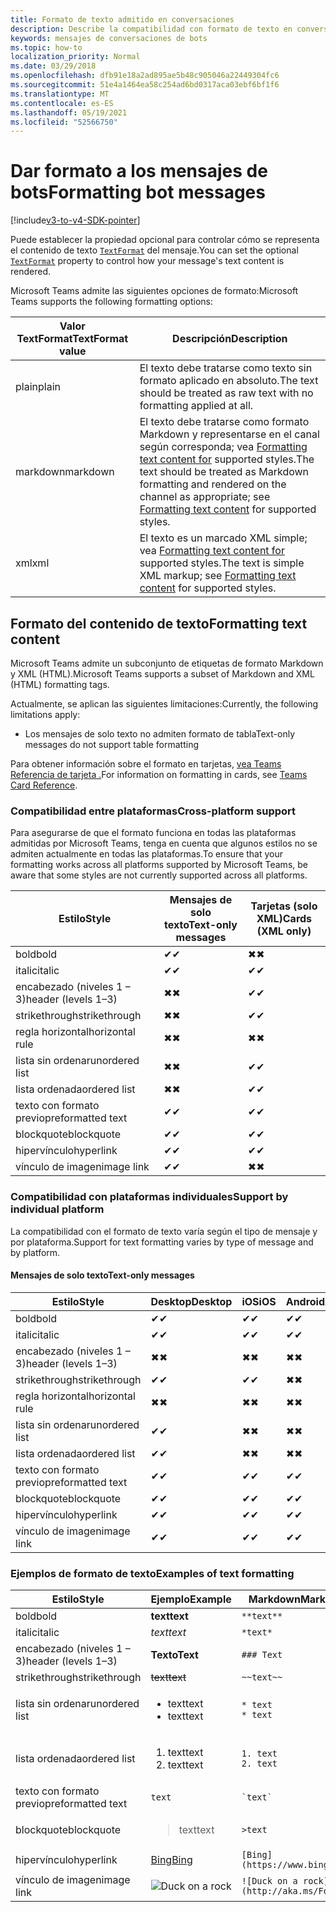 ```yaml
---
title: Formato de texto admitido en conversaciones
description: Describe la compatibilidad con formato de texto en conversaciones de bots
keywords: mensajes de conversaciones de bots
ms.topic: how-to
localization_priority: Normal
ms.date: 03/29/2018
ms.openlocfilehash: dfb91e18a2ad895ae5b48c905046a22449304fc6
ms.sourcegitcommit: 51e4a1464ea58c254ad6bd0317aca03ebf6bf1f6
ms.translationtype: MT
ms.contentlocale: es-ES
ms.lasthandoff: 05/19/2021
ms.locfileid: "52566750"
---
```

# <a name="formatting-bot-messages"></a><span data-ttu-id="e7081-104">Dar formato a los mensajes de bots</span><span class="sxs-lookup"><span data-stu-id="e7081-104">Formatting bot messages</span></span>

[!include[v3-to-v4-SDK-pointer](~/includes/v3-to-v4-pointer-bots.md)]

<span data-ttu-id="e7081-105">Puede establecer la propiedad opcional para controlar cómo se representa el contenido de texto [`TextFormat`](/bot-framework/dotnet/bot-builder-dotnet-create-messages#customizing-a-message) del mensaje.</span><span class="sxs-lookup"><span data-stu-id="e7081-105">You can set the optional [`TextFormat`](/bot-framework/dotnet/bot-builder-dotnet-create-messages#customizing-a-message) property to control how your message's text content is rendered.</span></span>

<span data-ttu-id="e7081-106">Microsoft Teams admite las siguientes opciones de formato:</span><span class="sxs-lookup"><span data-stu-id="e7081-106">Microsoft Teams supports the following formatting options:</span></span>

| <span data-ttu-id="e7081-107">Valor TextFormat</span><span class="sxs-lookup"><span data-stu-id="e7081-107">TextFormat value</span></span> | <span data-ttu-id="e7081-108">Descripción</span><span class="sxs-lookup"><span data-stu-id="e7081-108">Description</span></span> |
| --- | --- |
| <span data-ttu-id="e7081-109">plain</span><span class="sxs-lookup"><span data-stu-id="e7081-109">plain</span></span> | <span data-ttu-id="e7081-110">El texto debe tratarse como texto sin formato aplicado en absoluto.</span><span class="sxs-lookup"><span data-stu-id="e7081-110">The text should be treated as raw text with no formatting applied at all.</span></span> |
| <span data-ttu-id="e7081-111">markdown</span><span class="sxs-lookup"><span data-stu-id="e7081-111">markdown</span></span> | <span data-ttu-id="e7081-112">El texto debe tratarse como formato Markdown y representarse en el canal según corresponda; vea [Formatting text content for](#formatting-text-content) supported styles.</span><span class="sxs-lookup"><span data-stu-id="e7081-112">The text should be treated as Markdown formatting and rendered on the channel as appropriate; see [Formatting text content](#formatting-text-content) for supported styles.</span></span> |
| <span data-ttu-id="e7081-113">xml</span><span class="sxs-lookup"><span data-stu-id="e7081-113">xml</span></span> | <span data-ttu-id="e7081-114">El texto es un marcado XML simple; vea [Formatting text content for](#formatting-text-content) supported styles.</span><span class="sxs-lookup"><span data-stu-id="e7081-114">The text is simple XML markup; see [Formatting text content](#formatting-text-content) for supported styles.</span></span> |

## <a name="formatting-text-content"></a><span data-ttu-id="e7081-115">Formato del contenido de texto</span><span class="sxs-lookup"><span data-stu-id="e7081-115">Formatting text content</span></span>

<span data-ttu-id="e7081-116">Microsoft Teams admite un subconjunto de etiquetas de formato Markdown y XML (HTML).</span><span class="sxs-lookup"><span data-stu-id="e7081-116">Microsoft Teams supports a subset of Markdown and XML (HTML) formatting tags.</span></span>

<span data-ttu-id="e7081-117">Actualmente, se aplican las siguientes limitaciones:</span><span class="sxs-lookup"><span data-stu-id="e7081-117">Currently, the following limitations apply:</span></span>

* <span data-ttu-id="e7081-118">Los mensajes de solo texto no admiten formato de tabla</span><span class="sxs-lookup"><span data-stu-id="e7081-118">Text-only messages do not support table formatting</span></span>

<span data-ttu-id="e7081-119">Para obtener información sobre el formato en tarjetas, [vea Teams Referencia de tarjeta .](~/task-modules-and-cards/cards/cards-reference.md)</span><span class="sxs-lookup"><span data-stu-id="e7081-119">For information on formatting in cards, see [Teams Card Reference](~/task-modules-and-cards/cards/cards-reference.md).</span></span>

### <a name="cross-platform-support"></a><span data-ttu-id="e7081-120">Compatibilidad entre plataformas</span><span class="sxs-lookup"><span data-stu-id="e7081-120">Cross-platform support</span></span>

<span data-ttu-id="e7081-121">Para asegurarse de que el formato funciona en todas las plataformas admitidas por Microsoft Teams, tenga en cuenta que algunos estilos no se admiten actualmente en todas las plataformas.</span><span class="sxs-lookup"><span data-stu-id="e7081-121">To ensure that your formatting works across all platforms supported by Microsoft Teams, be aware that some styles are not currently supported across all platforms.</span></span>

| <span data-ttu-id="e7081-122">Estilo</span><span class="sxs-lookup"><span data-stu-id="e7081-122">Style</span></span>                     | <span data-ttu-id="e7081-123">Mensajes de solo texto</span><span class="sxs-lookup"><span data-stu-id="e7081-123">Text-only messages</span></span> | <span data-ttu-id="e7081-124">Tarjetas (solo XML)</span><span class="sxs-lookup"><span data-stu-id="e7081-124">Cards (XML only)</span></span> |
|---------------------------|--------------------|------------------|
| <span data-ttu-id="e7081-125">bold</span><span class="sxs-lookup"><span data-stu-id="e7081-125">bold</span></span>                      | <span data-ttu-id="e7081-126">✔</span><span class="sxs-lookup"><span data-stu-id="e7081-126">✔</span></span>                  | <span data-ttu-id="e7081-127">✖</span><span class="sxs-lookup"><span data-stu-id="e7081-127">✖</span></span>                |
| <span data-ttu-id="e7081-128">italic</span><span class="sxs-lookup"><span data-stu-id="e7081-128">italic</span></span>                    | <span data-ttu-id="e7081-129">✔</span><span class="sxs-lookup"><span data-stu-id="e7081-129">✔</span></span>                  | <span data-ttu-id="e7081-130">✔</span><span class="sxs-lookup"><span data-stu-id="e7081-130">✔</span></span>                |
| <span data-ttu-id="e7081-131">encabezado (niveles 1 &ndash; 3)</span><span class="sxs-lookup"><span data-stu-id="e7081-131">header (levels 1&ndash;3)</span></span> | <span data-ttu-id="e7081-132">✖</span><span class="sxs-lookup"><span data-stu-id="e7081-132">✖</span></span>                  | <span data-ttu-id="e7081-133">✔</span><span class="sxs-lookup"><span data-stu-id="e7081-133">✔</span></span>                |
| <span data-ttu-id="e7081-134">strikethrough</span><span class="sxs-lookup"><span data-stu-id="e7081-134">strikethrough</span></span>             | <span data-ttu-id="e7081-135">✖</span><span class="sxs-lookup"><span data-stu-id="e7081-135">✖</span></span>                  | <span data-ttu-id="e7081-136">✔</span><span class="sxs-lookup"><span data-stu-id="e7081-136">✔</span></span>                |
| <span data-ttu-id="e7081-137">regla horizontal</span><span class="sxs-lookup"><span data-stu-id="e7081-137">horizontal rule</span></span>           | <span data-ttu-id="e7081-138">✖</span><span class="sxs-lookup"><span data-stu-id="e7081-138">✖</span></span>                  | <span data-ttu-id="e7081-139">✖</span><span class="sxs-lookup"><span data-stu-id="e7081-139">✖</span></span>                |
| <span data-ttu-id="e7081-140">lista sin ordenar</span><span class="sxs-lookup"><span data-stu-id="e7081-140">unordered list</span></span>            | <span data-ttu-id="e7081-141">✖</span><span class="sxs-lookup"><span data-stu-id="e7081-141">✖</span></span>                  | <span data-ttu-id="e7081-142">✔</span><span class="sxs-lookup"><span data-stu-id="e7081-142">✔</span></span>                |
| <span data-ttu-id="e7081-143">lista ordenada</span><span class="sxs-lookup"><span data-stu-id="e7081-143">ordered list</span></span>              | <span data-ttu-id="e7081-144">✖</span><span class="sxs-lookup"><span data-stu-id="e7081-144">✖</span></span>                  | <span data-ttu-id="e7081-145">✔</span><span class="sxs-lookup"><span data-stu-id="e7081-145">✔</span></span>                |
| <span data-ttu-id="e7081-146">texto con formato previo</span><span class="sxs-lookup"><span data-stu-id="e7081-146">preformatted text</span></span>         | <span data-ttu-id="e7081-147">✔</span><span class="sxs-lookup"><span data-stu-id="e7081-147">✔</span></span>                  | <span data-ttu-id="e7081-148">✔</span><span class="sxs-lookup"><span data-stu-id="e7081-148">✔</span></span>                |
| <span data-ttu-id="e7081-149">blockquote</span><span class="sxs-lookup"><span data-stu-id="e7081-149">blockquote</span></span>                | <span data-ttu-id="e7081-150">✔</span><span class="sxs-lookup"><span data-stu-id="e7081-150">✔</span></span>                  | <span data-ttu-id="e7081-151">✔</span><span class="sxs-lookup"><span data-stu-id="e7081-151">✔</span></span>                |
| <span data-ttu-id="e7081-152">hipervínculo</span><span class="sxs-lookup"><span data-stu-id="e7081-152">hyperlink</span></span>                 | <span data-ttu-id="e7081-153">✔</span><span class="sxs-lookup"><span data-stu-id="e7081-153">✔</span></span>                  | <span data-ttu-id="e7081-154">✔</span><span class="sxs-lookup"><span data-stu-id="e7081-154">✔</span></span>                |
| <span data-ttu-id="e7081-155">vínculo de imagen</span><span class="sxs-lookup"><span data-stu-id="e7081-155">image link</span></span>                | <span data-ttu-id="e7081-156">✔</span><span class="sxs-lookup"><span data-stu-id="e7081-156">✔</span></span>                  | <span data-ttu-id="e7081-157">✖</span><span class="sxs-lookup"><span data-stu-id="e7081-157">✖</span></span>                |

### <a name="support-by-individual-platform"></a><span data-ttu-id="e7081-158">Compatibilidad con plataformas individuales</span><span class="sxs-lookup"><span data-stu-id="e7081-158">Support by individual platform</span></span>

<span data-ttu-id="e7081-159">La compatibilidad con el formato de texto varía según el tipo de mensaje y por plataforma.</span><span class="sxs-lookup"><span data-stu-id="e7081-159">Support for text formatting varies by type of message and by platform.</span></span>

#### <a name="text-only-messages"></a><span data-ttu-id="e7081-160">Mensajes de solo texto</span><span class="sxs-lookup"><span data-stu-id="e7081-160">Text-only messages</span></span>

| <span data-ttu-id="e7081-161">Estilo</span><span class="sxs-lookup"><span data-stu-id="e7081-161">Style</span></span>                     | <span data-ttu-id="e7081-162">Desktop</span><span class="sxs-lookup"><span data-stu-id="e7081-162">Desktop</span></span> | <span data-ttu-id="e7081-163">iOS</span><span class="sxs-lookup"><span data-stu-id="e7081-163">iOS</span></span> | <span data-ttu-id="e7081-164">Android</span><span class="sxs-lookup"><span data-stu-id="e7081-164">Android</span></span> |
|---------------------------|---------|-----|---------|
| <span data-ttu-id="e7081-165">bold</span><span class="sxs-lookup"><span data-stu-id="e7081-165">bold</span></span>                      | <span data-ttu-id="e7081-166">✔</span><span class="sxs-lookup"><span data-stu-id="e7081-166">✔</span></span>       | <span data-ttu-id="e7081-167">✔</span><span class="sxs-lookup"><span data-stu-id="e7081-167">✔</span></span>   | <span data-ttu-id="e7081-168">✔</span><span class="sxs-lookup"><span data-stu-id="e7081-168">✔</span></span>       |
| <span data-ttu-id="e7081-169">italic</span><span class="sxs-lookup"><span data-stu-id="e7081-169">italic</span></span>                    | <span data-ttu-id="e7081-170">✔</span><span class="sxs-lookup"><span data-stu-id="e7081-170">✔</span></span>       | <span data-ttu-id="e7081-171">✔</span><span class="sxs-lookup"><span data-stu-id="e7081-171">✔</span></span>   | <span data-ttu-id="e7081-172">✔</span><span class="sxs-lookup"><span data-stu-id="e7081-172">✔</span></span>       |
| <span data-ttu-id="e7081-173">encabezado (niveles 1 &ndash; 3)</span><span class="sxs-lookup"><span data-stu-id="e7081-173">header (levels 1&ndash;3)</span></span> | <span data-ttu-id="e7081-174">✖</span><span class="sxs-lookup"><span data-stu-id="e7081-174">✖</span></span>       | <span data-ttu-id="e7081-175">✖</span><span class="sxs-lookup"><span data-stu-id="e7081-175">✖</span></span>   | <span data-ttu-id="e7081-176">✖</span><span class="sxs-lookup"><span data-stu-id="e7081-176">✖</span></span>       |
| <span data-ttu-id="e7081-177">strikethrough</span><span class="sxs-lookup"><span data-stu-id="e7081-177">strikethrough</span></span>             | <span data-ttu-id="e7081-178">✔</span><span class="sxs-lookup"><span data-stu-id="e7081-178">✔</span></span>       | <span data-ttu-id="e7081-179">✔</span><span class="sxs-lookup"><span data-stu-id="e7081-179">✔</span></span>   | <span data-ttu-id="e7081-180">✖</span><span class="sxs-lookup"><span data-stu-id="e7081-180">✖</span></span>       |
| <span data-ttu-id="e7081-181">regla horizontal</span><span class="sxs-lookup"><span data-stu-id="e7081-181">horizontal rule</span></span>           | <span data-ttu-id="e7081-182">✖</span><span class="sxs-lookup"><span data-stu-id="e7081-182">✖</span></span>       | <span data-ttu-id="e7081-183">✖</span><span class="sxs-lookup"><span data-stu-id="e7081-183">✖</span></span>   | <span data-ttu-id="e7081-184">✖</span><span class="sxs-lookup"><span data-stu-id="e7081-184">✖</span></span>       |
| <span data-ttu-id="e7081-185">lista sin ordenar</span><span class="sxs-lookup"><span data-stu-id="e7081-185">unordered list</span></span>            | <span data-ttu-id="e7081-186">✔</span><span class="sxs-lookup"><span data-stu-id="e7081-186">✔</span></span>       | <span data-ttu-id="e7081-187">✖</span><span class="sxs-lookup"><span data-stu-id="e7081-187">✖</span></span>   | <span data-ttu-id="e7081-188">✖</span><span class="sxs-lookup"><span data-stu-id="e7081-188">✖</span></span>       |
| <span data-ttu-id="e7081-189">lista ordenada</span><span class="sxs-lookup"><span data-stu-id="e7081-189">ordered list</span></span>              | <span data-ttu-id="e7081-190">✔</span><span class="sxs-lookup"><span data-stu-id="e7081-190">✔</span></span>       | <span data-ttu-id="e7081-191">✖</span><span class="sxs-lookup"><span data-stu-id="e7081-191">✖</span></span>   | <span data-ttu-id="e7081-192">✖</span><span class="sxs-lookup"><span data-stu-id="e7081-192">✖</span></span>       |
| <span data-ttu-id="e7081-193">texto con formato previo</span><span class="sxs-lookup"><span data-stu-id="e7081-193">preformatted text</span></span>         | <span data-ttu-id="e7081-194">✔</span><span class="sxs-lookup"><span data-stu-id="e7081-194">✔</span></span>       | <span data-ttu-id="e7081-195">✔</span><span class="sxs-lookup"><span data-stu-id="e7081-195">✔</span></span>   | <span data-ttu-id="e7081-196">✔</span><span class="sxs-lookup"><span data-stu-id="e7081-196">✔</span></span>       |
| <span data-ttu-id="e7081-197">blockquote</span><span class="sxs-lookup"><span data-stu-id="e7081-197">blockquote</span></span>                | <span data-ttu-id="e7081-198">✔</span><span class="sxs-lookup"><span data-stu-id="e7081-198">✔</span></span>       | <span data-ttu-id="e7081-199">✔</span><span class="sxs-lookup"><span data-stu-id="e7081-199">✔</span></span>   | <span data-ttu-id="e7081-200">✔</span><span class="sxs-lookup"><span data-stu-id="e7081-200">✔</span></span>       |
| <span data-ttu-id="e7081-201">hipervínculo</span><span class="sxs-lookup"><span data-stu-id="e7081-201">hyperlink</span></span>                 | <span data-ttu-id="e7081-202">✔</span><span class="sxs-lookup"><span data-stu-id="e7081-202">✔</span></span>       | <span data-ttu-id="e7081-203">✔</span><span class="sxs-lookup"><span data-stu-id="e7081-203">✔</span></span>   | <span data-ttu-id="e7081-204">✔</span><span class="sxs-lookup"><span data-stu-id="e7081-204">✔</span></span>       |
| <span data-ttu-id="e7081-205">vínculo de imagen</span><span class="sxs-lookup"><span data-stu-id="e7081-205">image link</span></span>                | <span data-ttu-id="e7081-206">✔</span><span class="sxs-lookup"><span data-stu-id="e7081-206">✔</span></span>       | <span data-ttu-id="e7081-207">✔</span><span class="sxs-lookup"><span data-stu-id="e7081-207">✔</span></span>   | <span data-ttu-id="e7081-208">✔</span><span class="sxs-lookup"><span data-stu-id="e7081-208">✔</span></span>       |

### <a name="examples-of-text-formatting"></a><span data-ttu-id="e7081-209">Ejemplos de formato de texto</span><span class="sxs-lookup"><span data-stu-id="e7081-209">Examples of text formatting</span></span>

| <span data-ttu-id="e7081-210">Estilo</span><span class="sxs-lookup"><span data-stu-id="e7081-210">Style</span></span> | <span data-ttu-id="e7081-211">Ejemplo</span><span class="sxs-lookup"><span data-stu-id="e7081-211">Example</span></span> | <span data-ttu-id="e7081-212">Markdown</span><span class="sxs-lookup"><span data-stu-id="e7081-212">Markdown</span></span> | <span data-ttu-id="e7081-213">XML (HTML)</span><span class="sxs-lookup"><span data-stu-id="e7081-213">XML (HTML)</span></span> |
| --- | --- | --- | --- |
| <span data-ttu-id="e7081-214">bold</span><span class="sxs-lookup"><span data-stu-id="e7081-214">bold</span></span> | <span data-ttu-id="e7081-215">**text**</span><span class="sxs-lookup"><span data-stu-id="e7081-215">**text**</span></span> | `**text**` | `<strong>text</strong>` |
| <span data-ttu-id="e7081-216">italic</span><span class="sxs-lookup"><span data-stu-id="e7081-216">italic</span></span> | <span data-ttu-id="e7081-217">*text*</span><span class="sxs-lookup"><span data-stu-id="e7081-217">*text*</span></span> | `*text*` | `<em>text</em>` |
| <span data-ttu-id="e7081-218">encabezado (niveles 1 &ndash; 3)</span><span class="sxs-lookup"><span data-stu-id="e7081-218">header (levels 1&ndash;3)</span></span> | <span data-ttu-id="e7081-219">**Texto**</span><span class="sxs-lookup"><span data-stu-id="e7081-219">**Text**</span></span> | `### Text` | `<h3>Text</h3>` |
| <span data-ttu-id="e7081-220">strikethrough</span><span class="sxs-lookup"><span data-stu-id="e7081-220">strikethrough</span></span> | <span data-ttu-id="e7081-221">~~text~~</span><span class="sxs-lookup"><span data-stu-id="e7081-221">~~text~~</span></span> | `~~text~~` | `<strike>text</strike>` |
| <span data-ttu-id="e7081-222">lista sin ordenar</span><span class="sxs-lookup"><span data-stu-id="e7081-222">unordered list</span></span> | <ul><li><span data-ttu-id="e7081-223">text</span><span class="sxs-lookup"><span data-stu-id="e7081-223">text</span></span></li><li><span data-ttu-id="e7081-224">text</span><span class="sxs-lookup"><span data-stu-id="e7081-224">text</span></span></li></ul> | `* text`<br>`* text` | `<ul><li>text</li><li>text</li></ul>` |
| <span data-ttu-id="e7081-225">lista ordenada</span><span class="sxs-lookup"><span data-stu-id="e7081-225">ordered list</span></span> | <ol><li><span data-ttu-id="e7081-226">text</span><span class="sxs-lookup"><span data-stu-id="e7081-226">text</span></span></li><li><span data-ttu-id="e7081-227">text</span><span class="sxs-lookup"><span data-stu-id="e7081-227">text</span></span></li></ol> | `1. text`<br>`2. text` | `<ol><li>text</li><li>text</li></ol>` |
| <span data-ttu-id="e7081-228">texto con formato previo</span><span class="sxs-lookup"><span data-stu-id="e7081-228">preformatted text</span></span> | `text` | `` `text` `` | `<pre>text</pre>` |
| <span data-ttu-id="e7081-229">blockquote</span><span class="sxs-lookup"><span data-stu-id="e7081-229">blockquote</span></span> | <blockquote><span data-ttu-id="e7081-230">text</span><span class="sxs-lookup"><span data-stu-id="e7081-230">text</span></span></blockquote> | `>text` | `<blockquote>text</blockquote>` |
| <span data-ttu-id="e7081-231">hipervínculo</span><span class="sxs-lookup"><span data-stu-id="e7081-231">hyperlink</span></span> | [<span data-ttu-id="e7081-232">Bing</span><span class="sxs-lookup"><span data-stu-id="e7081-232">Bing</span></span>](https://www.bing.com/) | `[Bing](https://www.bing.com/)` | `<a href="https://www.bing.com/">Bing</a>` |
| <span data-ttu-id="e7081-233">vínculo de imagen</span><span class="sxs-lookup"><span data-stu-id="e7081-233">image link</span></span> | <img src="https://aka.ms/Fo983c" alt="Duck on a rock"></img> | `![Duck on a rock](http://aka.ms/Fo983c)` | `<img src="https://aka.ms/Fo983c" alt="Duck on a rock"></img>` |
